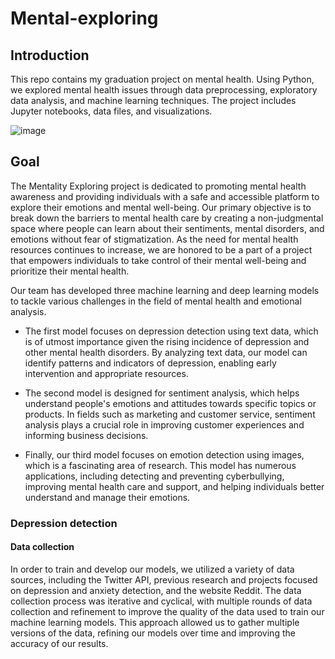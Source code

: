 # Mental-exploring
## Introduction
This repo contains my graduation project on mental health. Using Python, we explored mental health issues through data preprocessing, exploratory data analysis, and machine learning techniques. The project includes Jupyter notebooks, data files, and visualizations. 

![image](https://github.com/Ziadashraf301/Mental-exploring/assets/111798631/bd3fd80e-b057-49f8-a61b-e4cc9dfe1cff)


## Goal
The Mentality Exploring project is dedicated to promoting mental health awareness and providing individuals with a safe and accessible platform to explore their emotions and mental well-being. Our primary objective is to break down the barriers to mental health care by creating a non-judgmental space where people can learn about their sentiments, mental disorders, and emotions without fear of stigmatization. As the need for mental health resources continues to increase, we are honored to be a part of a project that empowers individuals to take control of their mental well-being and prioritize their mental health.

Our team has developed three machine learning and deep learning models to tackle various challenges in the field of mental health and emotional analysis.

- The first model focuses on depression detection using text data, which is of utmost importance given the rising incidence of depression and other mental health disorders. By analyzing text data, our model can identify patterns and indicators of depression, enabling early intervention and appropriate resources.

- The second model is designed for sentiment analysis, which helps understand people's emotions and attitudes towards specific topics or products. In fields such as marketing and customer service, sentiment analysis plays a crucial role in improving customer experiences and informing business decisions.

- Finally, our third model focuses on emotion detection using images, which is a fascinating area of research. This model has numerous applications, including detecting and preventing cyberbullying, improving mental health care and support, and helping individuals better understand and manage their emotions.

### Depression detection

#### Data collection
In order to train and develop our models, we utilized a variety of data sources, including the Twitter API, previous research and projects focused on depression and anxiety detection, and the website Reddit. The data collection process was iterative and cyclical, with multiple rounds of data collection and refinement to improve the quality of the data used to train our machine learning models. This approach allowed us to gather multiple versions of the data, refining our models over time and improving the accuracy of our results.

